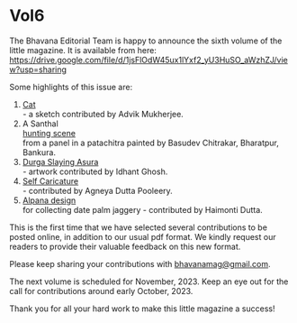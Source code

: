 # Vol6

The Bhavana Editorial Team is happy to announce the sixth volume of the little magazine. It is available from here:
https://drive.google.com/file/d/1jsFlOdW45ux1lYxf2_yU3HuSO_aWzhZJ/view?usp=sharing

Some highlights of this issue are: <br>
1. <nav><a href="Cat_v1a.jpeg">Cat</a></nav> - a sketch contributed by Advik Mukherjee. <br>
2. A Santhal<nav><a href="Bharatpur.jpeg">hunting scene</a></nav> from a panel in a patachitra painted by Basudev Chitrakar, Bharatpur, Bankura. <br>
3. <nav><a href="DurgaPainting.jpeg">Durga Slaying Asura</a></nav> - artwork contributed by Idhant Ghosh. <br>
4. <nav><a href="Caricature.jpeg">Self Caricature </a></nav>- contributed by Agneya Dutta Pooleery. <br>
5. <nav><a href="IMG_5411.JPG">Alpana design</a></nav>for collecting date palm jaggery - contributed by Haimonti Dutta. <br>

This is the first time that we have selected several contributions to be posted online, in addition to our usual pdf format. We kindly request our readers to provide their valuable feedback on this new format. 

Please keep sharing your contributions with bhavanamag@gmail.com. 

The next volume is scheduled for November, 2023. Keep an eye out for the call for contributions around early October, 2023. 

Thank you for all your hard work to make this little magazine a success!

